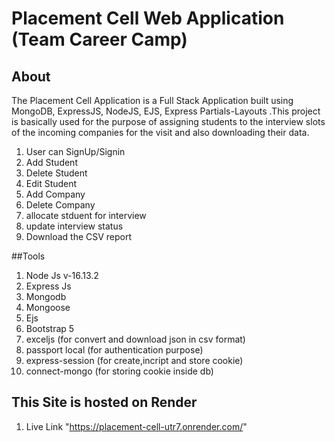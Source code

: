 # Placement Cell Web Application (Team Career Camp)

## About

The Placement Cell Application is a Full Stack Application built using MongoDB, ExpressJS, NodeJS, EJS, Express Partials-Layouts .This project is basically used for the purpose of assigning students to the interview slots of the incoming companies for the visit and also downloading their data.

1. User can SignUp/Signin
2. Add Student
3. Delete Student
4. Edit Student
5. Add Company
6. Delete Company
7. allocate stduent for interview
8. update interview status
9. Download the CSV report

##Tools

1. Node Js v-16.13.2
2. Express Js
3. Mongodb
4. Mongoose
5. Ejs
6. Bootstrap 5
7. exceljs (for convert and download json in csv format)
8. passport local (for authentication purpose)
9. express-session (for create,incript and store cookie)
10. connect-mongo (for storing cookie inside db)

## This Site is hosted on Render

1. Live Link "https://placement-cell-utr7.onrender.com/"
